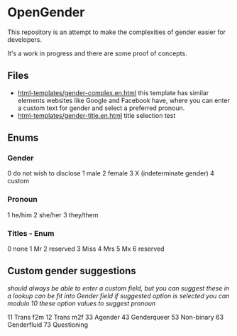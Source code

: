 
# OpenGender

This repository is an attempt to make the complexities of gender easier for developers.

It's a work in progress and there are some proof of concepts.


## Files

* [html-templates/gender-complex.en.html](html-templates/gender-complex.en.html) this template has similar elements websites like Google and Facebook have, where you can enter a custom text for gender and select a preferred pronoun.
* [html-templates/gender-title.en.html](html-templates/gender-title.en.html) title selection test


## Enums

### Gender

0 do not wish to disclose
1 male
2 female
3 X (indeterminate gender)
4 custom


### Pronoun

1  he/him
2  she/her
3  they/them


### Titles - Enum

0 none
1 Mr
2 reserved
3 Miss
4 Mrs
5 Mx
6 reserved 


## Custom gender suggestions

*should always be able to enter a custom field, but you can suggest these in a lookup*
*can be fit into Gender field if suggested option is selected*
*you can modulo 10 these option values to suggest pronoun*

11 Trans f2m
12 Trans m2f
33 Agender
43 Genderqueer
53 Non-binary
63 Genderfluid
73 Questioning
